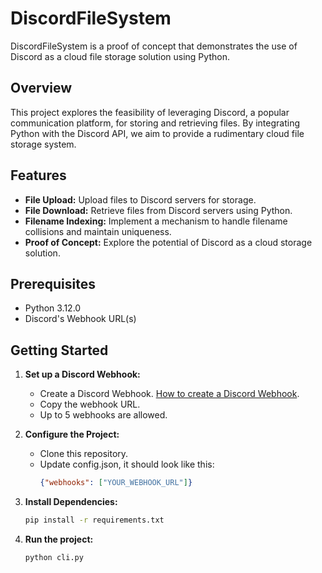 # DiscordFileSystem

DiscordFileSystem is a proof of concept that demonstrates the use of Discord as a cloud file storage solution using Python.

## Overview

This project explores the feasibility of leveraging Discord, a popular communication platform, for storing and retrieving files. By integrating Python with the Discord API, we aim to provide a rudimentary cloud file storage system.

## Features

- **File Upload:** Upload files to Discord servers for storage.
- **File Download:** Retrieve files from Discord servers using Python.
- **Filename Indexing:** Implement a mechanism to handle filename collisions and maintain uniqueness.
- **Proof of Concept:** Explore the potential of Discord as a cloud storage solution.

## Prerequisites

- Python 3.12.0
- Discord's Webhook URL(s)

## Getting Started

1. **Set up a Discord Webhook:**
   - Create a Discord Webhook. [How to create a Discord Webhook](https://support.discord.com/hc/en-us/articles/228383668-Intro-to-Webhooks).
   - Copy the webhook URL.
   - Up to 5 webhooks are allowed.

2. **Configure the Project:**
   - Clone this repository.
   - Update config.json, it should look like this:
     ```json
     {"webhooks": ["YOUR_WEBHOOK_URL"]}

3. **Install Dependencies:**
   ```bash
   pip install -r requirements.txt

4. **Run the project:**
   ```bash
   python cli.py

   
